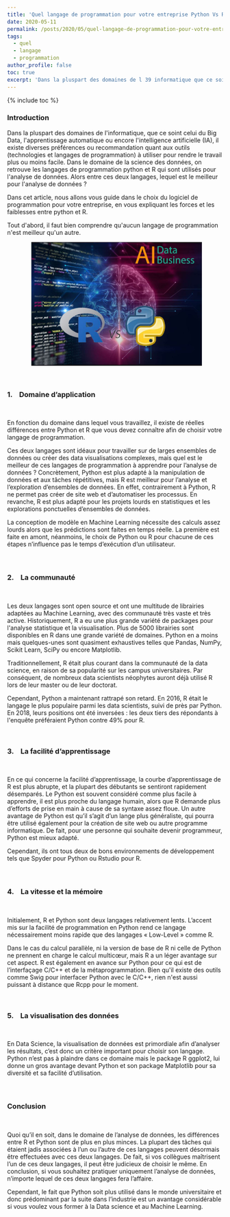 ```yaml
---
title: 'Quel langage de programmation pour votre entreprise Python Vs R ?'
date: 2020-05-11
permalink: /posts/2020/05/quel-langage-de-programmation-pour-votre-entreprise-python-vs-r--
tags:
  - quel
  - langage
  - programmation
author_profile: false
toc: true
excerpt: 'Dans la pluspart des domaines de l 39 informatique que ce soint celui du Big Data l 39 apprentissage automatique ou encore l 39 intelligence artificielle IA il existe diverses pr eacute f eacute rences ou recommandation quant aux outils'
---
```


{% include toc %}

<h3><strong>Introduction</strong></h3>



<p>Dans la pluspart des domaines de l&#39;informatique, que ce soint celui du Big Data, l&#39;apprentissage automatique ou encore l&#39;intelligence artificielle (IA), il existe diverses pr&eacute;f&eacute;rences ou recommandation quant aux outils (technologies et langages de programmation) &agrave; utiliser pour rendre le travail plus ou moins facile. Dans le domaine de la science des donn&eacute;es, on retrouve les langages de programmation python et R qui sont utilis&eacute;s pour l&#39;analyse de donn&eacute;es. Alors entre ces deux langages, lequel est le meilleur pour l&#39;analyse de donn&eacute;es ?</p>



<p>Dans cet article, nous allons vous guide dans le choix du logiciel de programmation pour votre entreprise, en vous expliquant les forces et les faiblesses entre python et R.</p>



<p>Tout d&#39;abord, il faut bien comprendre qu&#39;aucun langage de programmation n&#39;est meilleur qu&#39;un autre.</p>



<p style="text-align:center">&nbsp;&nbsp;<img alt="" src="/images/media/uploads/2020/05/11/capture.JPG" style="height:288px; width:400px" /></p>



<p>&nbsp;</p>



<h3><strong>1.&nbsp;&nbsp; &nbsp;Domaine d&rsquo;application</strong></h3>



<p><br />

En fonction du domaine dans lequel vous travaillez, il existe de r&eacute;elles diff&eacute;rences entre Python et R que vous devez conna&icirc;tre afin de choisir votre langage de programmation.&nbsp;<br />

Ces deux langages sont id&eacute;aux pour travailler sur de larges ensembles de donn&eacute;es ou cr&eacute;er des data visualisations complexes, mais quel est le meilleur de ces langages de programmation &agrave; apprendre pour l&rsquo;analyse de donn&eacute;es ? Concr&egrave;tement, Python est plus adapt&eacute; &agrave; la manipulation de donn&eacute;es et aux t&acirc;ches r&eacute;p&eacute;titives, mais R est meilleur pour l&rsquo;analyse et l&rsquo;exploration d&rsquo;ensembles de donn&eacute;es. En effet, contrairement &agrave; Python, R ne permet pas cr&eacute;er de site web et d&rsquo;automatiser les processus. En revanche, R est plus adapt&eacute; pour les projets lourds en statistiques et les explorations ponctuelles d&rsquo;ensembles de donn&eacute;es.<br />

La conception de mod&egrave;le en Machine Learning n&eacute;cessite des calculs assez lourds alors que les pr&eacute;dictions sont faites en temps r&eacute;elle. La premi&egrave;re est faite en amont, n&eacute;anmoins, le choix de Python ou R pour chacune de ces &eacute;tapes n&rsquo;influence pas le temps d&rsquo;ex&eacute;cution d&rsquo;un utilisateur. &nbsp;</p>



<h3><br />

<strong>2.&nbsp;&nbsp; &nbsp;La communaut&eacute;</strong></h3>



<p><br />

Les deux langages sont open source et ont une multitude de librairies adapt&eacute;es au Machine Learning, avec des communaut&eacute; tr&egrave;s vaste et tr&egrave;s active. Historiquement, R a eu une plus grande vari&eacute;t&eacute; de packages pour l&#39;analyse statistique et la visualisation. Plus de 5000 librairies sont disponibles en R dans une grande vari&eacute;t&eacute; de domaines. Python en a moins mais quelques-unes sont quasiment exhaustives telles que Pandas, NumPy, Scikit Learn, SciPy ou encore Matplotlib.&nbsp;</p>



<p>Traditionnellement, R &eacute;tait plus courant dans la communaut&eacute; de la data science, en raison de sa popularit&eacute; sur les campus universitaires. Par cons&eacute;quent, de nombreux data scientists n&eacute;ophytes auront d&eacute;j&agrave; utilis&eacute; R lors de leur master ou de leur doctorat.&nbsp;</p>



<p>Cependant, Python a maintenant rattrap&eacute; son retard. En 2016, R &eacute;tait le langage le plus populaire parmi les data scientists, suivi de pr&egrave;s par Python. En 2018, leurs positions ont &eacute;t&eacute; invers&eacute;es : les deux tiers des r&eacute;pondants &agrave; l&#39;enqu&ecirc;te pr&eacute;f&eacute;raient Python contre 49% pour R.</p>



<p>&nbsp;</p>



<h3><strong>3.&nbsp;&nbsp; &nbsp;La facilit&eacute; d&rsquo;apprentissage</strong></h3>



<p>&nbsp;</p>



<p>En ce qui concerne la facilit&eacute; d&rsquo;apprentissage, la courbe d&rsquo;apprentissage de R est plus abrupte, et la plupart des d&eacute;butants se sentiront rapidement d&eacute;sempar&eacute;s. Le Python est souvent consid&eacute;r&eacute; comme plus facile &agrave; apprendre, il est plus proche du langage humain, alors que R demande plus d&rsquo;efforts de prise en main &agrave; cause de sa syntaxe assez floue. Un autre avantage de Python est qu&rsquo;il s&rsquo;agit d&rsquo;un lange plus g&eacute;n&eacute;raliste, qui pourra &ecirc;tre utilis&eacute; &eacute;galement pour la cr&eacute;ation de site web ou autre programme informatique. De fait, pour une personne qui souhaite devenir programmeur, Python est mieux adapt&eacute;.<br />

Cependant, ils ont tous deux de bons environnements de d&eacute;veloppement tels que Spyder pour Python ou Rstudio pour R.&nbsp;</p>



<h3><br />

<strong>4.&nbsp;&nbsp; &nbsp;La vitesse et la m&eacute;moire</strong>&nbsp;</h3>



<p><br />

Initialement, R et Python sont deux langages relativement lents. L&rsquo;accent mis sur la facilit&eacute; de programmation en Python rend ce langage n&eacute;cessairement moins rapide que des langages &laquo; Low-Level &raquo; comme R.&nbsp;<br />

Dans le cas du calcul parall&egrave;le, ni la version de base de R ni celle de Python ne prennent en charge le calcul multic&oelig;ur, mais R a un l&eacute;ger avantage sur cet aspect. R est &eacute;galement en avance sur Python pour ce qui est de l&rsquo;interfa&ccedil;age C/C++ et de la m&eacute;taprogrammation. Bien qu&#39;il existe des outils comme Swig pour interfacer Python avec le C/C++, rien n&#39;est aussi puissant &agrave; distance que Rcpp pour le moment.</p>



<p>&nbsp;</p>



<h3><strong>5.&nbsp;&nbsp; &nbsp;La visualisation des donn&eacute;es</strong></h3>



<p><br />

En Data Science, la visualisation de donn&eacute;es est primordiale afin d&rsquo;analyser les r&eacute;sultats, c&rsquo;est donc un crit&egrave;re important pour choisir son langage. Python n&rsquo;est pas &agrave; plaindre dans ce domaine mais le package R ggplot2, lui donne un gros avantage devant Python et son package Matplotlib pour sa diversit&eacute; et sa facilit&eacute; d&rsquo;utilisation.&nbsp;</p>



<h3><br />

<strong>Conclusion</strong></h3>



<p><br />

Quoi qu&rsquo;il en soit, dans le domaine de l&rsquo;analyse de donn&eacute;es, les diff&eacute;rences entre R et Python sont de plus en plus minces. La plupart des t&acirc;ches qui &eacute;taient jadis associ&eacute;es &agrave; l&rsquo;un ou l&rsquo;autre de ces langages peuvent d&eacute;sormais &ecirc;tre effectu&eacute;es avec ces deux langages. De fait, si vos coll&egrave;gues ma&icirc;trisent l&rsquo;un de ces deux langages, il peut &ecirc;tre judicieux de choisir le m&ecirc;me. En conclusion, si vous souhaitez pratiquer uniquement l&rsquo;analyse de donn&eacute;es, n&rsquo;importe lequel de ces deux langages fera l&rsquo;affaire.<br />

Cependant, le fait que Python soit plus utilis&eacute; dans le monde universitaire et donc pr&eacute;dominant par la suite dans l&rsquo;industrie est un avantage consid&eacute;rable si vous voulez vous former &agrave; la Data science et au Machine Learning.</p>
